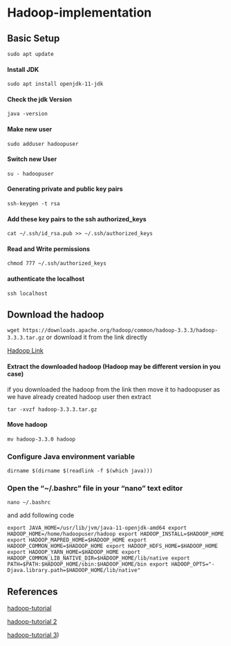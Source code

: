 # Hadoop-implementation
## Basic Setup
`` sudo apt update ``
#### Install JDK
``sudo apt install openjdk-11-jdk``
#### Check the jdk Version
``java -version``
#### Make new user
``sudo adduser hadoopuser``
#### Switch new User
``su - hadoopuser``
#### Generating private and public key pairs
``ssh-keygen -t rsa``
#### Add these key pairs to the ssh authorized_keys
``cat ~/.ssh/id_rsa.pub >> ~/.ssh/authorized_keys``
#### Read and Write permissions
``chmod 777 ~/.ssh/authorized_keys``
#### authenticate the localhost
``ssh localhost``
## Download the hadoop
``wget https://downloads.apache.org/hadoop/common/hadoop-3.3.3/hadoop-3.3.3.tar.gz``
or
download it from the link directly

[Hadoop Link](https://downloads.apache.org/hadoop/common/hadoop-3.3.3/hadoop-3.3.3.tar.gz)
#### Extract the downloaded hadoop (Hadoop may be different version in you case)

if you downloaded the hadoop from the link then move it to hadoopuser as we have already created hadoop user then extract

``tar -xvzf hadoop-3.3.3.tar.gz``

#### Move hadoop
``mv hadoop-3.3.0 hadoop``

### Configure Java environment variable
``dirname $(dirname $(readlink -f $(which java)))``
### Open the “~/.bashrc” file in your “nano” text editor
``nano ~/.bashrc``

and add following code 

``export JAVA_HOME=/usr/lib/jvm/java-11-openjdk-amd64
export HADOOP_HOME=/home/hadoopuser/hadoop
export HADOOP_INSTALL=$HADOOP_HOME
export HADOOP_MAPRED_HOME=$HADOOP_HOME
export HADOOP_COMMON_HOME=$HADOOP_HOME
export HADOOP_HDFS_HOME=$HADOOP_HOME
export HADOOP_YARN_HOME=$HADOOP_HOME
export HADOOP_COMMON_LIB_NATIVE_DIR=$HADOOP_HOME/lib/native
export PATH=$PATH:$HADOOP_HOME/sbin:$HADOOP_HOME/bin
export HADOOP_OPTS="-Djava.library.path=$HADOOP_HOME/lib/native"``


## References
[hadoop-tutorial](https://www.projectpro.io/hadoop-tutorial/big-data-hadoop-tutorial)

[hadoop-tutorial 2](https://docs.google.com/document/d/1-BKY9iBpkm2dSbO7OKc33JBa4CZymOCiwl1EWaFqeBQ/edit)

[hadoop-tutorial 3](https://linuxhint.com/install-apache-hadoop-ubuntu/))
